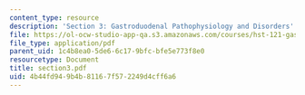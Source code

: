 ```yaml
---
content_type: resource
description: 'Section 3: Gastroduodenal Pathophysiology and Disorders'
file: https://ol-ocw-studio-app-qa.s3.amazonaws.com/courses/hst-121-gastroenterology-fall-2005/4b44fd949b4b81167f572249d4cff6a6_section3.pdf
file_type: application/pdf
parent_uid: 1c4b8ea0-5de6-6c17-9bfc-bfe5e773f8e0
resourcetype: Document
title: section3.pdf
uid: 4b44fd94-9b4b-8116-7f57-2249d4cff6a6
---
```

